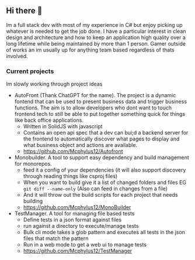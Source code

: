 ## Hi there 👋 

Im a full stack dev with most of my experience in C# but enjoy picking up whatever is needed to get the job done.
I have a particular interest in clean design and architecture and how to keep an application high quality over a long lifetime while being maintained by more than 1 person.
Gamer outside of works an im usually up for anything team based regardless of thats involved.


### Current projects
Im slowly working through project ideas
- AutoFront (Thank ChatGPT for the name). The project is a dynamic fontend that can be used to present business data and trigger business functions. The aim is to allow developers who dont want to touch frontend tech to still be able to put together something quick for things like back office applications.
    - Written in SolidJS with javascript
    - Contains an open api spec that a dev can bui;d a backend server for the frontend to automatically discover what pages to display and what business object and actions are available.
    - https://github.com/Mcphylus12/Autofront
- Monobuilder. A tool to support easy dependency and build management for monorepos.
    - feed it a config of your dependencies (it will also support discovery through reading things like csproj files)
    - When you want to build give it a list of changed folders and files EG `git diff --name-only` (Also can feed in changes from a file)
    - And it will throw out the build scripts for each project that needs building
    - https://github.com/Mcphylus12/MonoBuilder
- TestManager. A tool for managing file based tests
    - Define tests in a json format against files
    - run against a directory to execute/manage tests
    - Bulk cli mode takes a glob pattern and executes all tests in the json files that match the pattern
    - Run in a web mode to get a web ui to manage tests
    - https://github.com/Mcphylus12/TestManager
